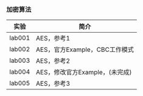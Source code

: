 ### 加密算法

|实验|简介|
|---|---|
|lab001|AES，参考1|
|lab002|AES，官方Example，CBC工作模式|
|lab003|AES，参考2|
|lab004|AES，修改官方Example，(未完成)|
|lab005|AES，参考3|